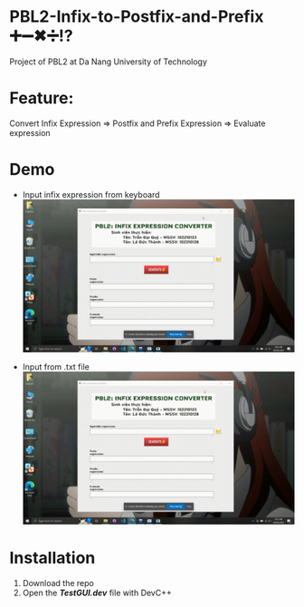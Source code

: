 # PBL2-Infix-to-Postfix-and-Prefix ➕➖✖➗⁉
Project of PBL2 at Da Nang University of Technology

# Feature: 
  Convert Infix Expression => Postfix and Prefix Expression => Evaluate expression
# Demo
- Input infix expression from keyboard
![](https://github.com/RandomName1915/gif_repo/blob/main/PBL2-keyboard-input.gif)

- Input from .txt file
![](https://github.com/RandomName1915/gif_repo/blob/main/PBL2-upload-file-demo.gif)
# Installation
  1) Download the repo
  2) Open the **_TestGUI.dev_** file with DevC++
